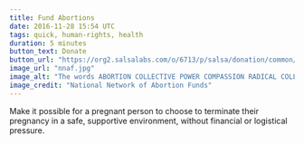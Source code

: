```yaml
---
title: Fund Abortions
date: 2016-11-28 15:54 UTC
tags: quick, human-rights, health
duration: 5 minutes
button_text: Donate
button_url: "https://org2.salsalabs.com/o/6713/p/salsa/donation/common/public/?donate_page_KEY=14288&okay=true"
image_url: "nnaf.jpg"
image_alt: "The words ABORTION COLLECTIVE POWER COMPASSION RADICAL COLLABORATION AUTONOMY INTERSECTIONALITY"
image_credit: "National Network of Abortion Funds"
---
```

Make it possible for a pregnant person to choose to terminate their pregnancy in a safe, 
supportive environment, without financial or logistical pressure.